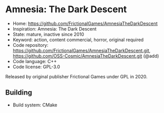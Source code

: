 # Amnesia: The Dark Descent

- Home: https://github.com/FrictionalGames/AmnesiaTheDarkDescent
- Inspiration: Amnesia: The Dark Descent
- State: mature, inactive since 2010
- Keyword: action, content commercial, horror, original required
- Code repository: https://github.com/FrictionalGames/AmnesiaTheDarkDescent.git, https://github.com/OSS-Cosmic/AmnesiaTheDarkDescent.git (@add)
- Code language: C++
- Code license: GPL-3.0

Released by original publisher Frictional Games under GPL in 2020.

## Building

- Build system: CMake
